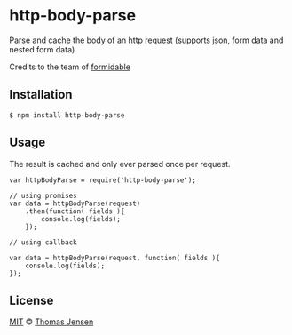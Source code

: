 # http-body-parse

Parse and cache the body of an http request (supports json, form data and nested form data)

Credits to the team of [formidable](https://github.com/felixge/node-formidable)

## Installation

	$ npm install http-body-parse

## Usage

The result is cached and only ever parsed once per request.

	var httpBodyParse = require('http-body-parse');

	// using promises
	var data = httpBodyParse(request)
		.then(function( fields ){
			console.log(fields);
		});

	// using callback

	var data = httpBodyParse(request, function( fields ){
		console.log(fields);
	});

## License

[MIT](http://opensource.org/licenses/MIT) © [Thomas Jensen](http://tjconcept.dk)
